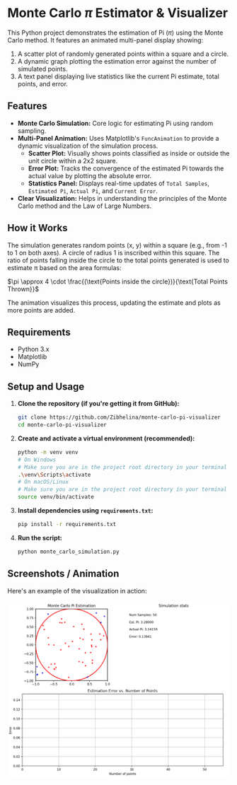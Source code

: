 # Monte Carlo $\pi$ Estimator & Visualizer

This Python project demonstrates the estimation of Pi ($\pi$) using the Monte Carlo method. It features an animated multi-panel display showing:
1.  A scatter plot of randomly generated points within a square and a circle.
2.  A dynamic graph plotting the estimation error against the number of simulated points.
3.  A text panel displaying live statistics like the current Pi estimate, total points, and error.

## Features

*   **Monte Carlo Simulation:** Core logic for estimating Pi using random sampling.
*   **Multi-Panel Animation:** Uses Matplotlib's `FuncAnimation` to provide a dynamic visualization of the simulation process.
    *   **Scatter Plot:** Visually shows points classified as inside or outside the unit circle within a 2x2 square.
    *   **Error Plot:** Tracks the convergence of the estimated Pi towards the actual value by plotting the absolute error.
    *   **Statistics Panel:** Displays real-time updates of `Total Samples`, `Estimated Pi`, `Actual Pi`, and `Current Error`.
*   **Clear Visualization:** Helps in understanding the principles of the Monte Carlo method and the Law of Large Numbers.

## How it Works

The simulation generates random points (x, y) within a square (e.g., from -1 to 1 on both axes). A circle of radius 1 is inscribed within this square. The ratio of points falling inside the circle to the total points generated is used to estimate π based on the area formulas:

$\pi \approx 4 \cdot \frac{(\text{Points inside the circle})}{\text{Total Points Thrown}}$

The animation visualizes this process, updating the estimate and plots as more points are added.

## Requirements

*   Python 3.x
*   Matplotlib
*   NumPy

## Setup and Usage

1.  **Clone the repository (if you're getting it from GitHub):**
    ```bash
    git clone https://github.com/Zibhelina/monte-carlo-pi-visualizer
    cd monte-carlo-pi-visualizer
    ```

2.  **Create and activate a virtual environment (recommended):**
    ```bash
    python -m venv venv
    # On Windows
    # Make sure you are in the project root directory in your terminal
    .\venv\Scripts\activate
    # On macOS/Linux
    # Make sure you are in the project root directory in your terminal
    source venv/bin/activate
    ```

3.  **Install dependencies using `requirements.txt`:**

    ```bash
    pip install -r requirements.txt
    ```

4.  **Run the script:**

    ```bash
    python monte_carlo_simulation.py 
    ```

## Screenshots / Animation

Here's an example of the visualization in action:

![Monte Carlo Pi Animation](monte-carlo-animation.gif)